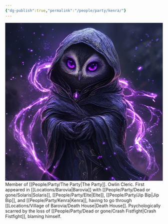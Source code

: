 ```yaml
---
{"dg-publish":true,"permalink":"/people/party/kenra/"}
---
```


![Kenra.png|500](/img/user/Images/Kenra.png)
Member of [[People/Party/The Party\|The Party]].
Owlin Cleric.
First appeared in [[Locations/Barovia\|Barovia]] with [[People/Party/Dead or gone/Solaris\|Solaris]], [[People/Party/Elte\|Elte]], [[People/Party/Jip Bip\|Jip Bip]], and [[People/Party/Kenra\|Kenra]], having to go through [[Locations/Village of Barovia/Death House\|Death House]].
Psychologically scarred by the loss of [[People/Party/Dead or gone/Crash Fistfight\|Crash Fistfight]], blaming himself.